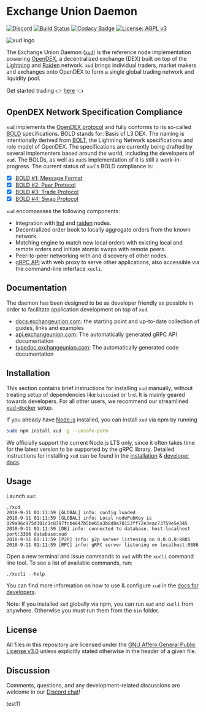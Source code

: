 # Exchange Union Daemon

[![Discord](https://img.shields.io/discord/547402601885466658.svg)](https://discord.gg/YgDhMSn)
[![Build Status](https://travis-ci.org/ExchangeUnion/xud.svg?branch=master)](https://travis-ci.org/ExchangeUnion/xud)
[![Codacy Badge](https://api.codacy.com/project/badge/Grade/87238907485845eb879bd61c65561775)](https://www.codacy.com/app/sangaman/xud?utm_source=github.com&amp;utm_medium=referral&amp;utm_content=ExchangeUnion/xud&amp;utm_campaign=Badge_Grade)
[![License: AGPL v3](https://img.shields.io/badge/License-AGPL%20v3-blue.svg)](https://www.gnu.org/licenses/agpl-3.0)


![xud logo](logo.png)

The Exchange Union Daemon ([`xud`](https://github.com/ExchangeUnion/xud)) is the reference node implementation powering [OpenDEX](https://opendex.network), a decentralized exchange (DEX) built on top of the [Lightning](https://lightning.network/) and [Raiden](https://raiden.network/) network. `xud` brings individual traders, market makers and exchanges onto OpenDEX to form a single global trading network and liquidity pool.

Get started trading 👉 [here](https://docs.exchangeunion.com/start-trading/user-guide) 👈

## OpenDEX Network Specification Compliance
`xud` implements the [OpenDEX protocol](https://opendex.network) and fully conforms to its so-called [BOLD](https://opendex.network/read/bold-00) specifications. BOLD stands for:
Basis of L3 DEX. The naming is intentionally derived from [BOLT](https://github.com/lightningnetwork/lightning-rfc), the Lightning Network specifications and role model of OpenDEX. The specifications are currently being drafted by several implementers based around the world, including the developers of `xud`. The BOLDs, as well as `xud`s implementation of it is still a work-in-progress. The current status of `xud`'s BOLD compliance is:
  - [X] [BOLD #1: Message Format](https://opendex.network/read/01-message-format)
  - [X] [BOLD #2: Peer Protocol](https://opendex.network/read/02-peer-protocol)
  - [X] [BOLD #3: Trade Protocol](https://opendex.network/read/03-trade-protocol)
  - [X] [BOLD #4: Swap Protocol](https://opendex.network/read/04-swap-protocol)

`xud` encompasses the following components:

* Integration with [lnd](https://github.com/lightningnetwork/lnd) and [raiden](https://github.com/raiden-network/raiden) nodes.
* Decentralized order book to locally aggregate orders from the known network.
* Matching engine to match new local orders with existing local and remote orders and initiate atomic swaps with remote peers.
* Peer-to-peer networking with and discovery of other nodes.
* [gRPC API](https://grpc.io/) with web proxy to serve other applications, also accessible via the command-line interface `xucli`.

## Documentation

The daemon has been designed to be as developer friendly as possible in order to facilitate application development on top of `xud`.
* [docs.exchangeunion.com](https://docs.exchangeunion.com): the starting point and up-to-date collection of guides, links and examples
* [api.exchangeunion.com](https://api.exchangeunion.com): The automatically generated gRPC API documentation
* [typedoc.exchangeunion.com](https://typedoc.exchangeunion.com/): The automatically generated code documentation

## Installation

This section contains brief instructions for installing `xud` manually, without treating setup of dependencies like `bitcoind` or `lnd`. It is mainly geared towards developers. For all other users, we recommend our streamlined [xud-docker](https://docs.exchangeunion.com/start-trading) setup.

If you already have [Node.js](https://nodejs.org/en/download/) installed, you can install `xud` via npm by running

```bash
sudo npm install xud -g --unsafe-perm
```

We officially support the current Node.js LTS only, since it often takes time for the latest version to be supported by the gRPC library. Detailed instructions for installing `xud` can be found in the [installation](https://docs.exchangeunion.com/development/native-installation) &  [developer docs](https://docs.exchangeunion.com/development).

## Usage

Launch `xud`:

```
./xud
2018-9-11 01:11:59 [GLOBAL] info: config loaded
2018-9-11 01:11:59 [GLOBAL] info: Local nodePubKey is 029a96c975d301c1c8787fcb4647b5be65a3b8d8a70153ff72e3eac73759e5e345
2018-9-11 01:11:59 [DB] info: connected to database. host:localhost port:3306 database:xud
2018-9-11 01:11:59 [P2P] info: p2p server listening on 0.0.0.0:8885
2018-9-11 01:11:59 [RPC] info: gRPC server listening on localhost:8886
```

Open a new terminal and issue commands to `xud` with the `xucli` command line tool. To see a list of available commands, run:

```
./xucli --help
```

You can find more information on how to use & configure `xud` in the [docs for developers](https://docs.exchangeunion.com/development).

Note: If you installed `xud` globally via npm, you can run `xud` and `xucli` from anywhere. Otherwise you must run them from the `bin` folder.

## License

All files in this repository are licensed under the [GNU Affero General Public License v3.0](LICENSE) unless explicitly stated otherwise in the header of a given file.

## Discussion

Comments, questions, and any development-related discussions are welcome in our [Discord chat](https://discord.gg/YgDhMSn)!

test11
